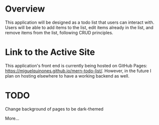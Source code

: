 # Overview

This application will be designed as a todo list that users can interact with. Users will be able to add items to the list, edit items already in the list, and remove items from the list, following CRUD principles.

# Link to the Active Site

This application's front end is currently being hosted on GitHub Pages: https://miguelquinones.github.io/mern-todo-list/. However, in the future I plan on hosting elsewhere to have a working backend as well.

# TODO

Change background of pages to be dark-themed

More...
